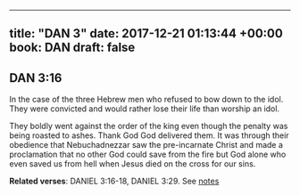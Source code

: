 
---
title: "DAN 3"
date: 2017-12-21 01:13:44 +00:00
book: DAN
draft: false
---

## DAN 3:16

In the case of the three Hebrew men who refused to bow down to the idol. They were convicted and would rather lose their life than worship an idol.

They boldly went against the order of the king even though the penalty was being roasted to ashes. Thank God God delivered them. It was through their obedience that Nebuchadnezzar saw the pre-incarnate Christ and made a proclamation that no other God could save from the fire but God alone who even saved us from hell when Jesus died on the cross for our sins.

**Related verses**: DANIEL 3:16-18, DANIEL 3:29. See [notes](https://my.bible.com/notes/2794772332664315998)

